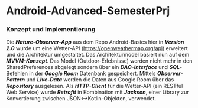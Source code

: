 # Android-Advanced-SemesterPrj

### Konzept und Implementierung
Die ***Nature-Observer-App*** aus dem Repo Android-Basics hier in ***Version 2.0*** wurde um eine Wetter-API (https://openweathermap.org/api) erweitert und die Architektur umgestaltet.
Das Architekturmodel basiert nun auf dem ***MVVM-Konzept***.
Das Model (Outdoor-Erlebnisse) werden nicht mehr in den SharedPreferences abgelegt sondern über ein ***DAO-Interface*** und ***SQL***-Befehlen in der ***Google Room*** Datenbank gespeichert.
Mittels ***Observer-Pattern*** und ***Live-Data*** werden die Daten aus Google Room über das ***Repository*** ausgelesen.
Als ***HTTP-Client*** für die Wetter-API (ein RESTful Web Service) wurde ***Retrofit*** in Kombination mit ***Jackson***, einer Library zur Konvertierung zwischen JSON<->Kotlin-Objekten, verwendet.
